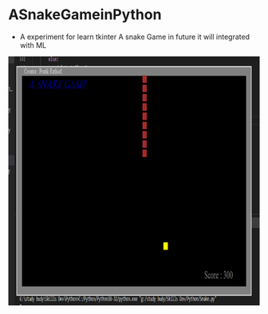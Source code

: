 # ASnakeGameinPython
<ul>
  <li>A experiment for learn tkinter A snake Game in future it will integrated with ML</li>
</ul>
<img src="snake/Screenshot.png" height="500" width="800" />
